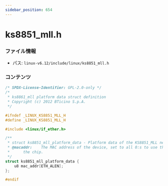 ```yaml
---
sidebar_position: 654
---
```

# ks8851_mll.h

### ファイル情報

- パス: `linux-v6.12/include/linux/ks8851_mll.h`

### コンテンツ

```h
/* SPDX-License-Identifier: GPL-2.0-only */
/*
 * ks8861_mll platform data struct definition
 * Copyright (c) 2012 BTicino S.p.A.
 */

#ifndef _LINUX_KS8851_MLL_H
#define _LINUX_KS8851_MLL_H

#include <linux/if_ether.h>

/**
 * struct ks8851_mll_platform_data - Platform data of the KS8851_MLL network driver
 * @macaddr:	The MAC address of the device, set to all 0:s to use the on in
 *		the chip.
 */
struct ks8851_mll_platform_data {
	u8 mac_addr[ETH_ALEN];
};

#endif

```
